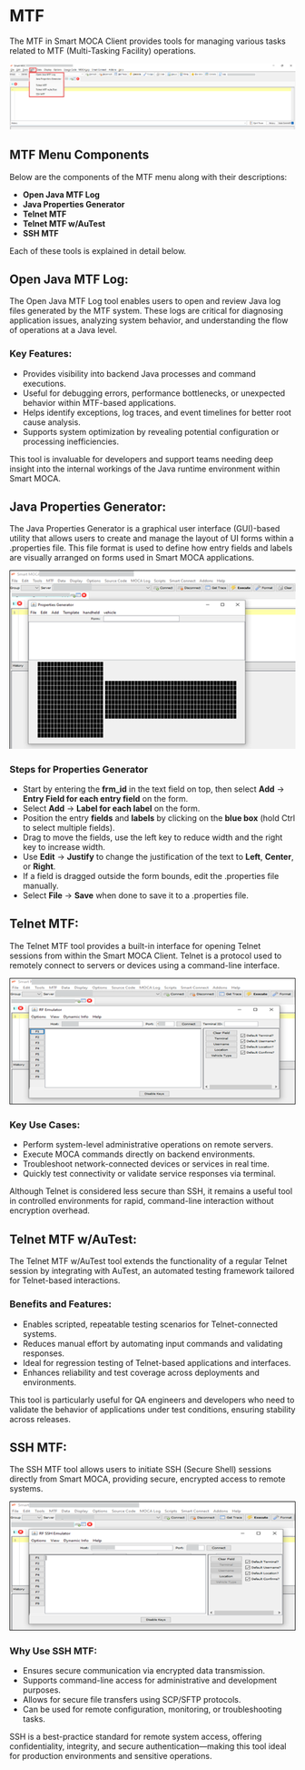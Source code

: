 # MTF

The MTF in Smart MOCA Client provides tools for managing various tasks related to MTF (Multi-Tasking Facility) operations. 

![Wizard_1](./.attachments/mtf_1.png)

## MTF Menu Components

Below are the components of the MTF menu along with their descriptions:
- **Open Java MTF Log**
- **Java Properties Generator**
- **Telnet MTF**
- **Telnet MTF w/AuTest**
- **SSH MTF**

Each of these tools is explained in detail below.

## Open Java MTF Log:

The Open Java MTF Log tool enables users to open and review Java log files generated by the MTF system. These logs are critical for diagnosing application issues, analyzing system behavior, and understanding the flow of operations at a Java level.

### Key Features:

- Provides visibility into backend Java processes and command executions.
- Useful for debugging errors, performance bottlenecks, or unexpected behavior within MTF-based applications.
- Helps identify exceptions, log traces, and event timelines for better root cause analysis.
- Supports system optimization by revealing potential configuration or processing inefficiencies.

This tool is invaluable for developers and support teams needing deep insight into the internal workings of the Java runtime environment within Smart MOCA.

## Java Properties Generator:

The Java Properties Generator is a graphical user interface (GUI)-based utility that allows users to create and manage the layout of UI forms within a .properties file. This file format is used to define how entry fields and labels are visually arranged on forms used in Smart MOCA applications.

![Wizard_1](./.attachments/mtf_2.png)


### Steps for Properties Generator

- Start by entering the **frm_id** in the text field on top, then select **Add** -> **Entry Field for each entry field** on the form.
- Select **Add** -> **Label for each label** on the form.
- Position the entry **fields** and **labels** by clicking on the **blue box** (hold Ctrl to select multiple fields).
- Drag to move the fields, use the left key to reduce width and the right key to increase width.
- Use **Edit** -> **Justify** to change the justification of the text to **Left**, **Center**, or **Right**.
- If a field is dragged outside the form bounds, edit the .properties file manually.
- Select **File** -> **Save** when done to save it to a .properties file.



## Telnet MTF:

The Telnet MTF tool provides a built-in interface for opening Telnet sessions from within the Smart MOCA Client. Telnet is a protocol used to remotely connect to servers or devices using a command-line interface.

![Wizard_1](./.attachments/mtf_3.png)

### Key Use Cases:

- Perform system-level administrative operations on remote servers.
- Execute MOCA commands directly on backend environments.
- Troubleshoot network-connected devices or services in real time.
- Quickly test connectivity or validate service responses via terminal.

Although Telnet is considered less secure than SSH, it remains a useful tool in controlled environments for rapid, command-line interaction without encryption overhead.

## Telnet MTF w/AuTest:

The Telnet MTF w/AuTest tool extends the functionality of a regular Telnet session by integrating with AuTest, an automated testing framework tailored for Telnet-based interactions.

### Benefits and Features:

- Enables scripted, repeatable testing scenarios for Telnet-connected systems.
- Reduces manual effort by automating input commands and validating responses.
- Ideal for regression testing of Telnet-based applications and interfaces.
- Enhances reliability and test coverage across deployments and environments.

This tool is particularly useful for QA engineers and developers who need to validate the behavior of applications under test conditions, ensuring stability across releases.

## SSH MTF:

The SSH MTF tool allows users to initiate SSH (Secure Shell) sessions directly from Smart MOCA, providing secure, encrypted access to remote systems.

![Wizard_1](./.attachments/mtf_4.png)

### Why Use SSH MTF:

- Ensures secure communication via encrypted data transmission.
- Supports command-line access for administrative and development purposes.
- Allows for secure file transfers using SCP/SFTP protocols.
- Can be used for remote configuration, monitoring, or troubleshooting tasks.

SSH is a best-practice standard for remote system access, offering confidentiality, integrity, and secure authentication—making this tool ideal for production environments and sensitive operations.

